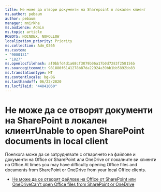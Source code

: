 ```yaml
---
title: Не може да отвори документи на Sharepoint в локален клиент
ms.author: pebaum
author: pebaum
manager: mnirkhe
ms.audience: Admin
ms.topic: article
ROBOTS: NOINDEX, NOFOLLOW
localization_priority: Priority
ms.collection: Adm_O365
ms.custom:
- "9000131"
- "1827"
ms.openlocfilehash: af0bbfd4d1a68cf3079b06a17b0d7283f258156b
ms.sourcegitcommit: 981880f6141278b87da22924a39bb1bb5892bb83
ms.translationtype: HT
ms.contentlocale: bg-BG
ms.lasthandoff: 06/22/2020
ms.locfileid: "44841060"
---
```

# <a name="unable-to-open-sharepoint-documents-in-local-client"></a><span data-ttu-id="cc994-102">Не може да се отворят документи на SharePoint в локален клиент</span><span class="sxs-lookup"><span data-stu-id="cc994-102">Unable to open SharePoint documents in local client</span></span>

<span data-ttu-id="cc994-103">Понякога може да се затруднявате с отварянето на файлове и документи на Office от SharePoint или OneDrive от локалните ви клиенти на Office.</span><span class="sxs-lookup"><span data-stu-id="cc994-103">At times you may have difficulty opening Office files and documents from SharePoint or OneDrive from your local Office clients.</span></span>

- [<span data-ttu-id="cc994-104">Не може да се отворят файлове на Office от SharePoint или OneDrive</span><span class="sxs-lookup"><span data-stu-id="cc994-104">Can't open Office files from SharePoint or OneDrive</span></span>](https://docs.microsoft.com/sharepoint/troubleshoot/administration/cant-open-office-files)
